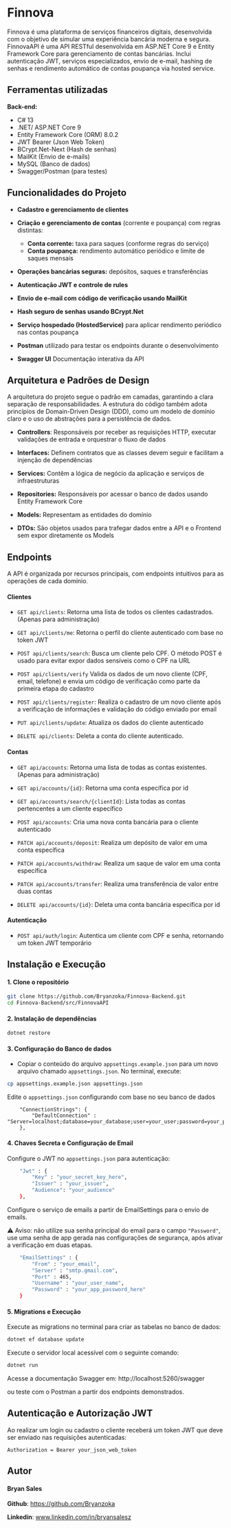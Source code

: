 
# Finnova

Finnova é uma plataforma de serviços financeiros digitais, desenvolvida com o objetivo de simular uma experiência bancária moderna e segura. FinnovaAPI é uma API RESTful desenvolvida em ASP.NET Core 9 e Entity Framework Core para gerenciamento de contas bancárias.
Inclui autenticação JWT, serviços especializados, envio de e-mail, hashing de senhas e rendimento automático de contas poupança via hosted service.


## Ferramentas utilizadas

**Back-end:**
- C# 13
- .NET/ ASP.NET Core 9
- Entity Framework Core (ORM) 8.0.2
- JWT Bearer (Json Web Token)
- BCrypt.Net-Next (Hash de senhas)
- MailKit (Envio de e-mails) 
- MySQL (Banco de dados)
- Swagger/Postman (para testes)

##  Funcionalidades do Projeto

-  **Cadastro e gerenciamento de clientes**

-  **Criação e gerenciamento de contas** (corrente e poupança) com regras distintas:
    - **Conta corrente:** taxa para saques (conforme regras do serviço)
    - **Conta poupança:** rendimento automático periódico e limite de saques mensais

  - **Operações bancárias seguras:** depósitos, saques e transferências

-  **Autenticação JWT e controle de rules**

- **Envio de e-mail com código de verificação usando MailKit**

-  **Hash seguro de senhas usando BCrypt.Net**

  - **Serviço hospedado (HostedService)** para aplicar rendimento periódico nas contas poupança

-  **Postman** utilizado para testar os endpoints durante o desenvolvimento

- **Swagger UI** Documentação interativa da API


## Arquitetura e Padrões de Design

A arquitetura do projeto segue o padrão em camadas, garantindo a clara separação de responsabilidades. A estrutura do código também adota princípios de Domain-Driven Design (DDD), como um modelo de domínio claro e o uso de abstrações para a persistência de dados.

- **Controllers**:  Responsáveis por receber as requisições HTTP, executar validações de entrada e orquestrar o fluxo de dados

- **Interfaces:** Definem contratos que as classes devem seguir e facilitam a injenção de dependências

- **Services:** Contêm a lógica de negócio da aplicação e serviços de infraestruturas

- **Repositories:** Responsáveis por acessar o banco de dados usando Entity Framework Core

- **Models:** Representam as entidades do domínio

- **DTOs:** São objetos usados para trafegar dados entre a API e o Frontend sem expor diretamente os Models
## Endpoints

A API é organizada por recursos principais, com endpoints intuitivos para as operações de cada domínio.

#### **Clientes**

- `GET api/clients`: Retorna uma lista de todos os clientes cadastrados. (Apenas para administração)

- `GET api/clients/me`: Retorna o perfil do cliente autenticado com base no token JWT

- `POST api/clients/search`: Busca um cliente pelo CPF. O método POST é usado para evitar expor dados sensíveis como o CPF na URL

- `POST api/clients/verify` Valida os dados de um novo cliente (CPF, email, telefone) e envia um código de verificação como parte da primeira etapa do cadastro

- `POST api/clients/register`: Realiza o cadastro de um novo cliente após a verificação de informações e validação do código enviado por email

- `PUT api/clients/update`: Atualiza os dados do cliente autenticado

- `DELETE api/clients`: Deleta a conta do cliente autenticado.

#### **Contas**

- `GET api/accounts`: Retorna uma lista de todas as contas existentes. (Apenas para administração)

- `GET api/accounts/{id}`: Retorna uma conta específica por id

- `GET api/accounts/search/{clientId}`: Lista todas as contas pertencentes a um cliente específico

- `POST api/accounts`: Cria uma nova conta bancária para o cliente autenticado

- `PATCH api/accounts/deposit`: Realiza um depósito de valor em uma conta específica

- `PATCH api/accounts/withdraw`: Realiza um saque de valor em uma conta específica

- `PATCH api/accounts/transfer`: Realiza uma transferência de valor entre duas contas

- `DELETE api/accounts/{id}`: Deleta uma conta bancária específica por id

#### **Autenticação**

- `POST api/auth/login`: Autentica um cliente com CPF e senha, retornando um token JWT temporário

## Instalação e Execução

#### 1. Clone o repositório

```bash
git clone https://github.com/Bryanzoka/Finnova-Backend.git
cd Finnova-Backend/src/FinnovaAPI
```

#### 2. Instalação de dependências

```bash
dotnet restore
```

#### 3. Configuração do Banco de dados

- Copiar o conteúdo do arquivo ``appsettings.example.json`` para um novo arquivo chamado ``appsettings.json``. No terminal, execute:

```bash
cp appsettings.example.json appsettings.json
```

Edite o ``appsettings.json`` configurando com base no seu banco de dados


```
    "ConnectionStrings": {
        "DefaultConnection" : "Server=localhost;database=your_database;user=your_user;password=your_password"
    },
```

#### 4. Chaves Secreta e Configuração de Email


Configure o JWT no ``appsettings.json`` para autenticação:

```bash
    "Jwt" : {
        "Key" : "your_secret_key_here",
        "Issuer" : "your_issuer",
        "Audience": "your_audience"
    },
```

Configure o serviço de emails a partir de EmailSettings para o envio de emails.

⚠️ Aviso: não utilize sua senha principal do email para o campo ``"Password"``, use uma senha de app gerada nas configurações de segurança, após ativar a verificação em duas etapas.

```bash
    "EmailSettings" : {
        "From" : "your_email",
        "Server" : "smtp.gmail.com",
        "Port" : 465,
        "Username" : "your_user_name",
        "Password" : "your_app_password_here"
    }
```

#### 5. Migrations e Execução

Execute as migrations no terminal para criar as tabelas no banco de dados:

```bash
dotnet ef database update
```

Execute o servidor local acessível com o seguinte comando: 

```bash
dotnet run
```

Acesse a documentação Swagger em: http://localhost:5260/swagger

ou teste com o Postman a partir dos endpoints demonstrados.
## Autenticação e Autorização JWT

Ao realizar um login ou cadastro o cliente receberá um token JWT que deve ser enviado nas requisições autenticadas: 

```
Authorization = Bearer your_json_web_token
```
## Autor

#### Bryan Sales

**Github**: https://github.com/Bryanzoka

**Linkedin**: www.linkedin.com/in/bryansalesz